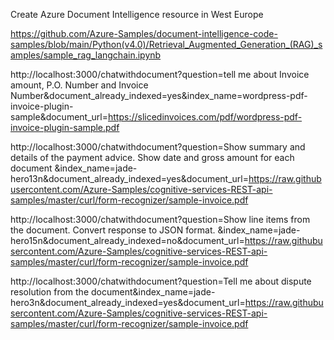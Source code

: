 Create Azure Document Intelligence resource in West Europe

https://github.com/Azure-Samples/document-intelligence-code-samples/blob/main/Python(v4.0)/Retrieval_Augmented_Generation_(RAG)_samples/sample_rag_langchain.ipynb

http://localhost:3000/chatwithdocument?question=tell me about Invoice amount, P.O. Number and Invoice Number&document_already_indexed=yes&index_name=wordpress-pdf-invoice-plugin-sample&document_url=https://slicedinvoices.com/pdf/wordpress-pdf-invoice-plugin-sample.pdf

http://localhost:3000/chatwithdocument?question=Show summary and details of the payment advice. Show date and gross amount for each document &index_name=jade-hero13n&document_already_indexed=yes&document_url=https://raw.githubusercontent.com/Azure-Samples/cognitive-services-REST-api-samples/master/curl/form-recognizer/sample-invoice.pdf

http://localhost:3000/chatwithdocument?question=Show line items from the document. Convert response to JSON format. &index_name=jade-hero15n&document_already_indexed=no&document_url=https://raw.githubusercontent.com/Azure-Samples/cognitive-services-REST-api-samples/master/curl/form-recognizer/sample-invoice.pdf

http://localhost:3000/chatwithdocument?question=Tell me about dispute resolution from the document&index_name=jade-hero3n&document_already_indexed=yes&document_url=https://raw.githubusercontent.com/Azure-Samples/cognitive-services-REST-api-samples/master/curl/form-recognizer/sample-invoice.pdf